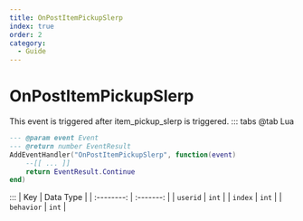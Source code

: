 ```yaml
---
title: OnPostItemPickupSlerp
index: true
order: 2
category:
  - Guide
---
```


# OnPostItemPickupSlerp
This event is triggered after item_pickup_slerp is triggered.
::: tabs
@tab Lua
```lua
--- @param event Event
--- @return number EventResult
AddEventHandler("OnPostItemPickupSlerp", function(event)
    --[[ ... ]]
    return EventResult.Continue
end)
```

:::
|     Key    | Data Type |
| :--------: | :-------: |
|  `userid`  |   `int`   |
|   `index`  |   `int`   |
| `behavior` |   `int`   |